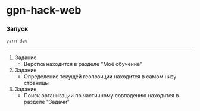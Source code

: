 # gpn-hack-web

### Запуск

    yarn dev

---
1. Задание
    + Верстка находится в разделе "Моё обучение"
2. Задание
    + Определение текущей геопозиции находится в самом низу страницы
3. Задание
    + Поиск организации по частичному совпадению находится в разделе "Задачи"
